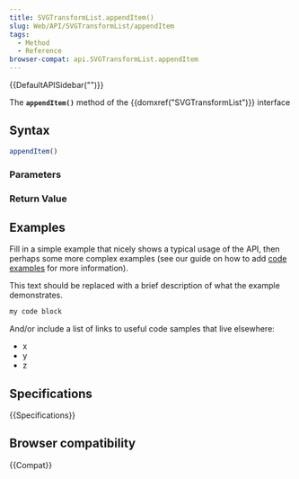 ```yaml
---
title: SVGTransformList.appendItem()
slug: Web/API/SVGTransformList/appendItem
tags:
  - Method
  - Reference
browser-compat: api.SVGTransformList.appendItem
---
```

{{DefaultAPISidebar("")}}

The **`appendItem()`** method of the {{domxref("SVGTransformList")}} interface 

## Syntax

```js
appendItem()
```

### Parameters



### Return Value



## Examples

Fill in a simple example that nicely shows a typical usage of the API, then perhaps some more complex examples (see our guide on how to add [code examples](/en-US/docs/MDN/Contribute/Structures/Code_examples) for more information).

This text should be replaced with a brief description of what the example demonstrates.

```js
my code block
```

And/or include a list of links to useful code samples that live elsewhere:

*   x
*   y
*   z

## Specifications

{{Specifications}}

## Browser compatibility

{{Compat}}

